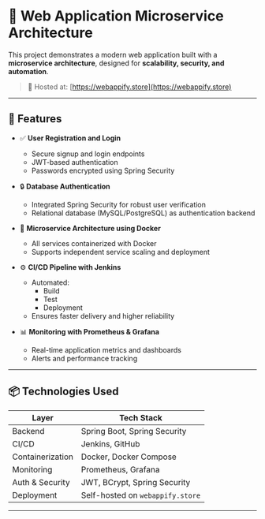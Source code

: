 # 🧱 Web Application Microservice Architecture

This project demonstrates a modern web application built with a **microservice architecture**, designed for **scalability, security, and automation**.

> 🚀 Hosted at: [https://webappify.store](https://webappify.store)

---

## 📌 Features

- ✅ **User Registration and Login**
  - Secure signup and login endpoints
  - JWT-based authentication
  - Passwords encrypted using Spring Security

- 🔒 **Database Authentication**
  - Integrated Spring Security for robust user verification
  - Relational database (MySQL/PostgreSQL) as authentication backend

- 🐳 **Microservice Architecture using Docker**
  - All services containerized with Docker
  - Supports independent service scaling and deployment

- ⚙️ **CI/CD Pipeline with Jenkins**
  - Automated:
    - Build
    - Test
    - Deployment
  - Ensures faster delivery and higher reliability

- 📊 **Monitoring with Prometheus & Grafana**
  - Real-time application metrics and dashboards
  - Alerts and performance tracking

---

## 📦 Technologies Used

| Layer             | Tech Stack                          |
|------------------|--------------------------------------|
| Backend           | Spring Boot, Spring Security         |
| CI/CD             | Jenkins, GitHub                      |
| Containerization  | Docker, Docker Compose               |
| Monitoring        | Prometheus, Grafana                  |
| Auth & Security   | JWT, BCrypt, Spring Security         |
| Deployment        | Self-hosted on `webappify.store`     |

---
